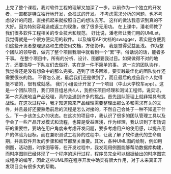 上完了整个课程，我对软件工程的理解又加深了一步。以前作为一个独立的开发者，一直都是特立独行地开发，全栈式的开发。 不考虑需求分析的问题，也不考虑设计的问题，直接抓起来就按照自己的想法去写。 这样的做法我意识到真的不大好。因为特别容易造成返工的现象，做了很多无用功。 在上课中，潘老师教了我们很多软件工程相关的专业技术和规范。 好比说，潘老师让我们用的UMLet，我觉得就是一个很方便实用的软件。 以及编写API文档的swagger，着实是方便我们这些开发者整理思路和生成使用文档，方便协作。 我是觉得受益匪浅。
作为整个团队的领导者，做完了整个项目我眼中就看到一个“累”字。俗话说的话，能者多干事。 在整个项目中，所有的分析、设计、图都要我过目。如果做得不对的地方，还要指导一下队友们去做好，实在是一件不简单的事。 这一次的团队协作，我觉得还是没有想象中的那么完美。遇到了很多困难，要实践最佳化的团队协作还需要很长的路。 不管怎么说，最后我们还是做到了，而且最后的成品我个人觉得挺不错的，很有成就感。
我们小组设计开发了一个项目（中山大学校车app）。这是一个团队项目，我们项目组总共4人，我担任项目经理和测试工程师。说实话，第一次系统地当产品经理，真的会遇到许多的挑战。首先团队管理上就非常具有挑战性。在这次过程中，我才知道原来产品经理需要整理出那么多和需求有关的文件，并且最好还要熟悉前后的流程是怎么对接的，不然自己会处于一种不知道干什么，下一步该怎么办的状态。在这次的项目中，我认识了很多的团队管理工具以及学会了一些产品开发模式和流程，也算是受益匪浅，作为经理，我认识到了市场调研的重要性，要站在用户角度来考虑开发问题，要多考虑用户的使用感，以提升用户的体验为目标。而在兼职测试工程师的过程中，让我了解了软件迭代的生命周期，并且软件开发的步骤和细节都至关重要。其次，各种UML图的绘制，例如用例图，活动图，时序图等等，在开发过程中，我发现用例图能够帮助数据库构建，而时序图则已经体现了一个程序的运行过程，程序员完全可以根据给出的时序图完成程序的编写，因此这些UML图在程序开发中确实有很大作用，对于未来真正开发项目会有很多大的帮助。
